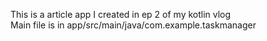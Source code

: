 This is a article app I created in ep 2 of my kotlin vlog <br>
Main file is in app/src/main/java/com.example.taskmanager
